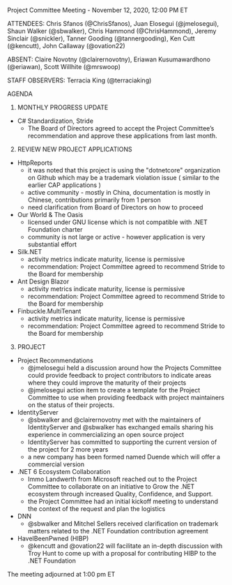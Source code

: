 Project Committee Meeting - November 12, 2020, 12:00 PM ET

ATTENDEES: Chris Sfanos (@ChrisSfanos), Juan Elosegui (@jmelosegui), Shaun Walker (@sbwalker), Chris Hammond (@ChrisHammond), Jeremy Sinclair (@snickler), Tanner Gooding (@tannergooding), Ken Cutt (@kencutt), John Callaway (@ovation22)

ABSENT: Claire Novotny (@clairernovotny), Eriawan Kusumawardhono (@eriawan), Scott Willhite (@mrswoop)

STAFF OBSERVERS: Terracia King (@terraciaking)

AGENDA

1. MONTHLY PROGRESS UPDATE

- C# Standardization, Stride 
  - The Board of Directors agreed to accept the Project Committee’s recommendation and approve these applications from last month.

2. REVIEW NEW PROJECT APPLICATIONS	

- HttpReports 
  - it was noted that this project is using the "dotnetcore" organization on Github which may be a trademark violation issue ( similar to the earlier CAP applications )
  - active community - mostly in China, documentation is mostly in Chinese, contributions primarily from 1 person
  - need clarification from Board of Directors on how to proceed
- Our World & The Oasis
  - licensed under GNU license which is not compatible with .NET Foundation charter
  - community is not large or active - however application is very substantial effort
- Silk.NET 
  - activity metrics indicate maturity, license is permissive
  - recommendation: Project Committee agreed to recommend Stride to the Board for membership
- Ant Design Blazor
  - activity metrics indicate maturity, license is permissive
  - recommendation: Project Committee agreed to recommend Stride to the Board for membership
- Finbuckle.MultiTenant
  - activity metrics indicate maturity, license is permissive
  - recommendation: Project Committee agreed to recommend Stride to the Board for membership

3. PROJECT
- Project Recommendations
  - @jmelosegui held a discussion around how the Projects Committee could provide feedback to project contributors to indicate areas where they could improve the maturity of their projects
  - @jmelosegui action item to create a template for the Project Committee to use when providing feedback with project maintainers on the status of their projects.  
- IdentityServer 
  - @sbwalker and @clairernovotny met with the maintainers of IdentityServer and @sbwalker has exchanged emails sharing his experience in commercializing an open source project
  - IdentityServer has committed to supporting the current version of the project for 2 more years
  - a new company has been formed named Duende which will offer a commercial version
- .NET 6 Ecosystem Collaboration
  - Immo Landwerth from Microsoft reached out to the Project Committee to collaborate on an initiative to Grow the .NET ecosystem through increased Quality, Confidence, and Support. 
  - the Project Committee had an initial kickoff meeting to understand the context of the request and plan the logistics
- DNN
  - @sbwalker and Mitchel Sellers received clarification on trademark matters related to the .NET Foundation contribution agreement
- HaveIBeenPwned (HIBP)
  - @kencutt and @ovation22 will facilitate an in-depth discussion with Troy Hunt to come up with a proposal for contributing HIBP to the .NET Foundation

The meeting adjourned at 1:00 pm ET